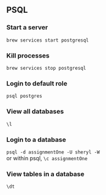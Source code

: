 ## PSQL
### Start a server
```brew services start postgresql```

### Kill processes
```brew services stop postgresql```

### Login to default role
```psql postgres```

### View all databases
```\l```

### Login to a database
```psql -d assignmentOne -U sheryl -W``` <br>
or within psql, ```\c assignmentOne```

### View tables in a database
```\dt``` <br>
